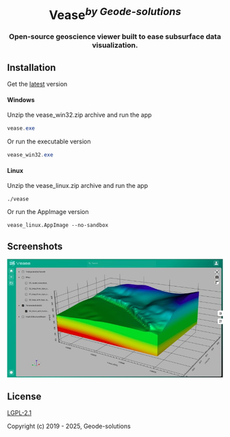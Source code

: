 
<h1 align="center">Vease<sup><i>by Geode-solutions</i></sup></h1>
<h3 align="center">Open-source geoscience viewer built to ease subsurface data visualization.</h3>

## Installation

Get the [latest](https://github.com/Geode-solutions/Vease/releases/latest) version


#### Windows

Unzip the vease_win32.zip archive and run the app

```powershell
vease.exe
```
Or run the executable version

```powershell
vease_win32.exe
```

#### Linux

Unzip the vease_linux.zip archive and run the app

```shell
./vease
```
Or run the AppImage version

```shell
vease_linux.AppImage --no-sandbox
```
    
## Screenshots

![App Screenshot](./.github/screenshots/block_with_horizons.jpeg)


## License

[LGPL-2.1](https://opensource.org/license/lgpl-2-1)

Copyright (c) 2019 - 2025, Geode-solutions

